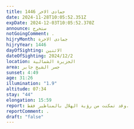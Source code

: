 ```yaml
---
title: جمادى الاخر 1446
date: 2024-11-28T10:05:52.351Z
expDate: 2024-12-03T10:05:52.370Z
announce: ستخرج
notGoingComment: .
hijryMonth: جمادى الاخرة
hijryYear: 1446
dayOfSighting: الاثنين
dateOfSighting: 2024/12/2
location: الجزيرة الشمالية
area: جسر الشيخ جابر
sunset: 4:49
age: 31:26
illumination: "1.9"
altitude: 07:34
stay: "44"
elongation: 15:59
report: وقد تمكنت من رؤية الهلال بالمناظير فقط.
reportComment: .
draft: "false"
---
```

